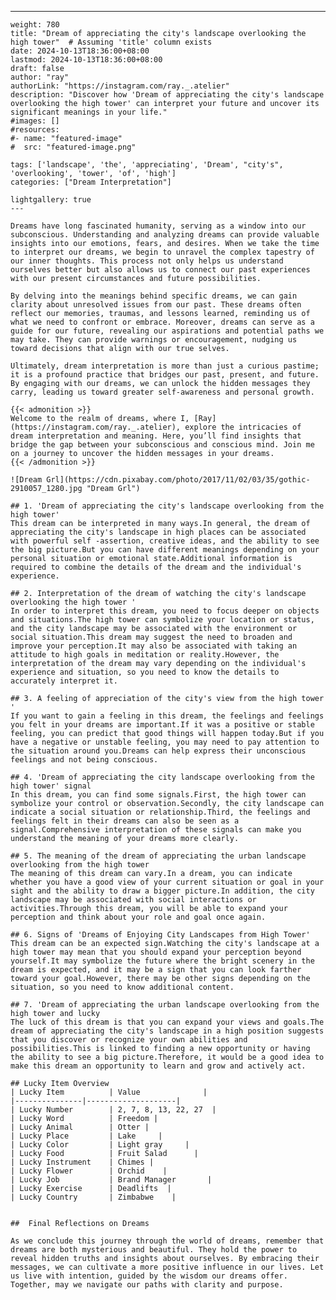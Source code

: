 ---
    weight: 780
    title: "Dream of appreciating the city's landscape overlooking the high tower"  # Assuming 'title' column exists
    date: 2024-10-13T18:36:00+08:00
    lastmod: 2024-10-13T18:36:00+08:00
    draft: false
    author: "ray"
    authorLink: "https://instagram.com/ray._.atelier"
    description: "Discover how 'Dream of appreciating the city's landscape overlooking the high tower' can interpret your future and uncover its significant meanings in your life."
    #images: []
    #resources:
    #- name: "featured-image"
    #  src: "featured-image.png"
    
    tags: ['landscape', 'the', 'appreciating', 'Dream', "city's", 'overlooking', 'tower', 'of', 'high']
    categories: ["Dream Interpretation"]
    
    lightgallery: true
    ---
    
    Dreams have long fascinated humanity, serving as a window into our subconscious. Understanding and analyzing dreams can provide valuable insights into our emotions, fears, and desires. When we take the time to interpret our dreams, we begin to unravel the complex tapestry of our inner thoughts. This process not only helps us understand ourselves better but also allows us to connect our past experiences with our present circumstances and future possibilities.
    
    By delving into the meanings behind specific dreams, we can gain clarity about unresolved issues from our past. These dreams often reflect our memories, traumas, and lessons learned, reminding us of what we need to confront or embrace. Moreover, dreams can serve as a guide for our future, revealing our aspirations and potential paths we may take. They can provide warnings or encouragement, nudging us toward decisions that align with our true selves.
    
    Ultimately, dream interpretation is more than just a curious pastime; it is a profound practice that bridges our past, present, and future. By engaging with our dreams, we can unlock the hidden messages they carry, leading us toward greater self-awareness and personal growth.
    
    {{< admonition >}}
    Welcome to the realm of dreams, where I, [Ray](https://instagram.com/ray._.atelier), explore the intricacies of dream interpretation and meaning. Here, you’ll find insights that bridge the gap between your subconscious and conscious mind. Join me on a journey to uncover the hidden messages in your dreams.
    {{< /admonition >}}
    
    ![Dream Grl](https://cdn.pixabay.com/photo/2017/11/02/03/35/gothic-2910057_1280.jpg "Dream Grl")
    
    ## 1. 'Dream of appreciating the city's landscape overlooking from the high tower'
    This dream can be interpreted in many ways.In general, the dream of appreciating the city's landscape in high places can be associated with powerful self -assertion, creative ideas, and the ability to see the big picture.But you can have different meanings depending on your personal situation or emotional state.Additional information is required to combine the details of the dream and the individual's experience.
    
    ## 2. Interpretation of the dream of watching the city's landscape overlooking the high tower '
    In order to interpret this dream, you need to focus deeper on objects and situations.The high tower can symbolize your location or status, and the city landscape may be associated with the environment or social situation.This dream may suggest the need to broaden and improve your perception.It may also be associated with taking an attitude to high goals in meditation or reality.However, the interpretation of the dream may vary depending on the individual's experience and situation, so you need to know the details to accurately interpret it.
    
    ## 3. A feeling of appreciation of the city's view from the high tower '
    If you want to gain a feeling in this dream, the feelings and feelings you felt in your dreams are important.If it was a positive or stable feeling, you can predict that good things will happen today.But if you have a negative or unstable feeling, you may need to pay attention to the situation around you.Dreams can help express their unconscious feelings and not being conscious.
    
    ## 4. 'Dream of appreciating the city landscape overlooking from the high tower' signal
    In this dream, you can find some signals.First, the high tower can symbolize your control or observation.Secondly, the city landscape can indicate a social situation or relationship.Third, the feelings and feelings felt in their dreams can also be seen as a signal.Comprehensive interpretation of these signals can make you understand the meaning of your dreams more clearly.
    
    ## 5. The meaning of the dream of appreciating the urban landscape overlooking from the high tower
    The meaning of this dream can vary.In a dream, you can indicate whether you have a good view of your current situation or goal in your sight and the ability to draw a bigger picture.In addition, the city landscape may be associated with social interactions or activities.Through this dream, you will be able to expand your perception and think about your role and goal once again.
    
    ## 6. Signs of 'Dreams of Enjoying City Landscapes from High Tower'
    This dream can be an expected sign.Watching the city's landscape at a high tower may mean that you should expand your perception beyond yourself.It may symbolize the future where the bright scenery in the dream is expected, and it may be a sign that you can look farther toward your goal.However, there may be other signs depending on the situation, so you need to know additional content.
    
    ## 7. 'Dream of appreciating the urban landscape overlooking from the high tower and lucky
    The luck of this dream is that you can expand your views and goals.The dream of appreciating the city's landscape in a high position suggests that you discover or recognize your own abilities and possibilities.This is linked to finding a new opportunity or having the ability to see a big picture.Therefore, it would be a good idea to make this dream an opportunity to learn and grow and actively act.
    
    ## Lucky Item Overview
    | Lucky Item          | Value              |
    |---------------|--------------------|
    | Lucky Number        | 2, 7, 8, 13, 22, 27  |
    | Lucky Word          | Freedom |
    | Lucky Animal        | Otter |
    | Lucky Place         | Lake     |
    | Lucky Color         | Light gray     |
    | Lucky Food          | Fruit Salad      |
    | Lucky Instrument    | Chimes |
    | Lucky Flower        | Orchid    |
    | Lucky Job           | Brand Manager       |
    | Lucky Exercise      | Deadlifts  |
    | Lucky Country       | Zimbabwe    |
    
    
    ##  Final Reflections on Dreams
    
    As we conclude this journey through the world of dreams, remember that dreams are both mysterious and beautiful. They hold the power to reveal hidden truths and insights about ourselves. By embracing their messages, we can cultivate a more positive influence in our lives. Let us live with intention, guided by the wisdom our dreams offer. Together, may we navigate our paths with clarity and purpose.
    